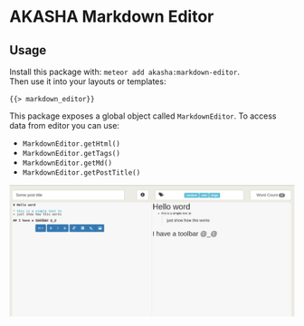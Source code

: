# AKASHA Markdown Editor
## Usage

Install this package with:
`meteor add akasha:markdown-editor`.<br>
Then use it into your layouts or templates:
```
{{> markdown_editor}}
```

This package exposes a global object called `MarkdownEditor`. To access data from editor you can use:
 * `MarkdownEditor.getHtml()`
 * `MarkdownEditor.getTags()`
 * `MarkdownEditor.getMd()`
 * `MarkdownEditor.getPostTitle()`

 ![aa](preview.jpg)